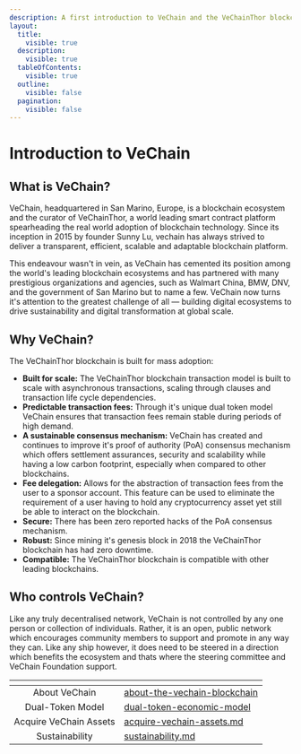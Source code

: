 ```yaml
---
description: A first introduction to VeChain and the VeChainThor blockchain.
layout:
  title:
    visible: true
  description:
    visible: true
  tableOfContents:
    visible: true
  outline:
    visible: false
  pagination:
    visible: false
---
```


# Introduction to VeChain

## What is VeChain?

VeChain, headquartered in San Marino, Europe, is a blockchain ecosystem and the curator of VeChainThor, a world leading smart contract platform spearheading the real world adoption of blockchain technology. Since its inception in 2015 by founder Sunny Lu, vechain has always strived to deliver a transparent, efficient, scalable and adaptable blockchain platform.

This endeavour wasn't in vein, as VeChain has cemented its position among the world's leading blockchain ecosystems and has partnered with many prestigious organizations and agencies, such as Walmart China, BMW, DNV, and the government of San Marino but to name a few. VeChain now turns it's attention to the greatest challenge of all — building digital ecosystems to drive sustainability and digital transformation at global scale.

## Why VeChain?

The VeChainThor blockchain is built for mass adoption:

* **Built for scale:** The VeChainThor blockchain transaction model is built to scale with asynchronous transactions, scaling through clauses and transaction life cycle dependencies.
* **Predictable transaction fees:** Through it's unique dual token model VeChain ensures that transaction fees remain stable during periods of high demand.
* **A sustainable consensus mechanism:** VeChain has created and continues to improve it's proof of authority (PoA) consensus mechanism which offers settlement assurances, security and scalability while having a low carbon footprint, especially when compared to other blockchains.
* **Fee delegation:** Allows for the abstraction of transaction fees from the user to a sponsor account. This feature can be used to eliminate the requirement of a user having to hold any cryptocurrency asset yet still be able to interact on the blockchain.
* **Secure:** There has been zero reported hacks of the PoA consensus mechanism.
* **Robust:** Since mining it's genesis block in 2018 the VeChainThor blockchain has had zero downtime.
* **Compatible:** The VeChainThor blockchain is compatible with other leading blockchains.

## Who controls VeChain?

Like any truly decentralised network, VeChain is not controlled by any one person or collection of individuals. Rather, it is an open, public network which encourages community members to support and promote in any way they can. Like any ship however, it does need to be steered in a direction which benefits the ecosystem and thats where the steering committee and VeChain Foundation support.

<table data-view="cards"><thead><tr><th align="center"></th><th data-hidden data-card-target data-type="content-ref"></th></tr></thead><tbody><tr><td align="center">About VeChain</td><td><a href="about-the-vechain-blockchain/">about-the-vechain-blockchain</a></td></tr><tr><td align="center">Dual-Token Model</td><td><a href="dual-token-economic-model/">dual-token-economic-model</a></td></tr><tr><td align="center">Acquire VeChain Assets</td><td><a href="acquire-vechain-assets.md">acquire-vechain-assets.md</a></td></tr><tr><td align="center">Sustainability</td><td><a href="sustainability.md">sustainability.md</a></td></tr></tbody></table>
